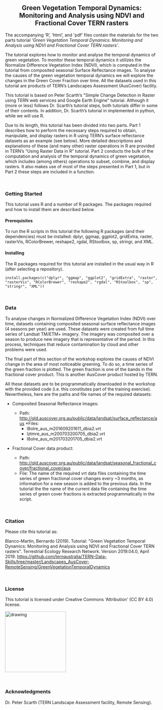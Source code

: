 <center> <h2>
Green Vegetation Temporal Dynamics: Monitoring and Analysis using NDVI and Fractional Cover TERN rasters
</h2> </center>

The accompanying ‘R’, ‘html’, and 'pdf’ files contain the materials for the two parts tutorial *'Green Vegetation Temporal Dynamics: Monitoring and Analysis using NDVI and Fractional Cover TERN rasters'*. 

The tutorial explores how to monitor and analyse the temporal dynamics of green vegetation. To monitor these temporal dynamics it utilizes the Normalize Difference Vegetation Index (NDVI), which is computed in the tutorial from composited seasonal Surface Reflectance images. To analyse the causes of the green vegetation temporal dynamics we will explore the changes in the Green Cover Fraction over time. All the datasets used in this tutorial are products of TERN’s Landscapes Assessment (AusCover) facility.

This tutorial is based on Peter Scarth’s "Simple Change Detection in Raster using TERN web services and Google Earth Engine" tutorial. Although it (more or less) follows Dr. Scarth’s tutorial steps, both tutorials differ in some of their contents. In addition, Dr. Scarth’s tutorial in implemented in python, while we will use R.

Due to its length, this tutorial has been divided into two parts. Part 1 describes how to perform the necessary steps required to obtain, manipulate, and display rasters in R using TERN’s surface reflectance datasets as an example (see below). More detailed descriptions and explanations of these (and many other) raster operations in R are provided in TERN’s “Using Raster Data in R” tutorial. Part 2 conducts the bulk of the computation and analysis of the temporal dynamics of green vegetation, which includes (among others) operations to subset, combine, and display rasters. It also makes use of most of the steps presented in Part 1, but in Part 2 these steps are included in a function. 


&nbsp;
### Getting Started

This tutorial uses R and a number of R packages. The packages required and how to install them are described below.

#### Prerequisites

To run the R scripts in this tutorial the following R packages (and their dependencies) must be installed: dplyr, ggmap, ggplot2, gridExtra, raster, rasterVis, RColorBrewer, reshape2, rgdal, RStoolbox, sp, stringr, and XML. 

#### Installing

The R packages required for this tutorial are installed in the usual way in R (after selecting a repository).

```
install.packages(c("dplyr", "ggmap", "ggplot2", "gridExtra", "raster", "rasterVis", "RColorBrewer", "reshape2", "rgdal", "RStoolbox", "sp", "stringr", "XML"))
```


&nbsp;
### Data

To analyse changes in Normalized Difference Vegetation Index (NDVI) over time, datasets containing composited seasonal surface reflectance images (4 seasons per year) are used. These datasets were created from full time series of Landsat TM/ETM+ imagery. The imagery was composited over a season to produce new imagery that is representative of the period. In this process, techniques that reduce contamination by cloud and other problems were used. 
   
   The final part of this section of the workshop explores the causes of NDVI change in the area of most noticeable greening. To do so, a time series of the green fraction is plotted. The green fraction is one of the bands in the fractional cover product. This is another AusCover product hosted by TERN.
   
   All these datasets are to be programmatically downloaded in the workshop with the provided code (i.e. this constitutes part of the training exercise). Nevertheless, here are the paths and file names of the required datasets:

* Composited Seasonal Reflectance Images: 
  * Path: http://qld.auscover.org.au/public/data/landsat/surface_reflectance/aus
  *Files: 
    * l8olre_aus_m201609201611_dbia2.vrt
    * lztmre_aus_m200703200705_dbia2.vrt
    * l8olre_aus_m201703201705_dbia2.vrt

* Fractional Cover data product: 
  * Path: http://qld.auscover.org.au/public/data/landsat/seasonal_fractional_cover/fractional_cover/aus
  * File:  The name of the required vrt data files containing the time series of green fractional cover changes every ~3 months, as information for a new season is added to the previous data. In the tutorial the the name of the current data file containing the time series of green cover fractions is extracted programmatically in the script. 


&nbsp;
### Citation

Please cite this tutorial as: 

Blanco-Martin, Bernardo (2019).
Tutorial: "Green Vegetation Temporal Dynamics: Monitoring and Analysis using NDVI and Fractional Cover TERN rasters".
Terrestrial Ecology Research Network.
Version 2019.04.0, April 2019.
https://github.com/ternaustralia/TERN-Data-Skills/tree/master/Landscapes_AusCover-RemoteSensing/GreenVegetationTemporalDynamics


&nbsp;
### License

This tutorial is licensed under Creative Commons 'Attribution' (CC BY 4.0) license.

<img src="https://mirrors.creativecommons.org/presskit/buttons/88x31/png/by.png" alt="drawing" width="200"/>


&nbsp;
### Acknowledgments
Dr. Peter Scarth  (TERN Landscape Assessment facility, Remote Sensing).












